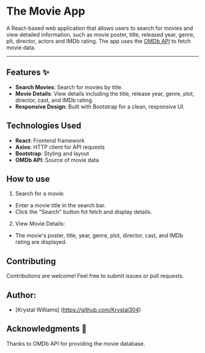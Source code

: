 # The Movie App
A React-based web application that allows users to search for movies and view detailed information, such as movie poster, title, released year, genre, plt, director, actors and IMDb rating. The app uses the [OMDb API](http://www.omdbapi.com/) to fetch movie data.

---

## Features ✨
- **Search Movies**: Search for movies by title.
- **Movie Details**: View details including the title, release year, genre, plot, director, cast, and IMDb rating.
- **Responsive Design**: Built with Bootstrap for a clean, responsive UI.

## Technologies Used
- **React**: Frontend framework
- **Axios**: HTTP client for API requests
- **Bootstrap**: Styling and layout
- **OMDb API**: Source of movie data

## How to use
1. Search for a movie:
- Enter a movie title in the search bar.
- Click the "Search" button fot fetch and display details.
2. View Movie Details:
- The movie's poster, title, year, genre, plot, director, cast, and IMDb rating are displayed.

## Contributing
Contributions are welcome! Feel free to submit issues or pull requests.

## Author:
- [Krystal Williams] (https://github.com/Krystal304)

## Acknowledgments 🙏
Thanks to OMDb API for providing the movie database.






